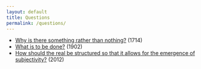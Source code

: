 ```yaml
---
layout: default
title: Questions
permalink: /questions/
---
```


* [Why is there something rather than nothing?](https://archive.org/details/philosophicalwor00leibuoft/page/212/mode/2up?view=theater&q=209) (1714)
* [What is to be done?](https://www.marxists.org/archive/lenin/works/1901/witbd/) (1902)
* [How should the real be structured so that it allows for the emergence of subjectivity?](https://books.google.ca/books?id=XxYQCoaEU7AC) (2012)
